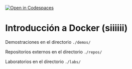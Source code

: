 [![Open in Codespaces](https://classroom.github.com/assets/launch-codespace-7f7980b617ed060a017424585567c406b6ee15c891e84e1186181d67ecf80aa0.svg)](https://classroom.github.com/open-in-codespaces?assignment_repo_id=10850680)
# Introducción a Docker (siiiiii)

Demostraciones en el directorio `./demos/`

Repositorios externos en el directorio `./repos/`

Laboratorios en el directorio `./labs/`
